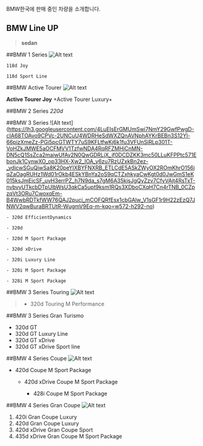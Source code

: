 BMW한국에 판매 중인 차량을 소개합니다.


BMW Line UP
-----------

>**sedan**

##BMW 1 Series
![Alt text](https://lh3.googleusercontent.com/sMg-kzSV9w9Eqpa_Fwio7BAFA_1ZeYvbA_ZXF9njEke5f0I5dlMOxXoZpsNy00t4gurBKc1DQs33lspiVCa2LL9Op-xIXs1HBupRDnNilDAA3EWuqvMZJzJDlRMCt8AWinrymWgZDqY7x64Eo0wFM4zfycFPy43Pk04P7a_ZsWnkaxxKzJkR_KOSt5_4bGJDzIMpGhAjnsFBGmH1kyGf38R6cdw9ERV6CUPGyCotnY2e9wOw47tpkWXho--w_5fDndnpDj8Y5MQqFD-PVoNlNbb7JkIWrnu1kQgDAhv7bqAVghwxnXC3rY21P4OslxbWvyqibkH4dO1bYDtlCy7D4bFkhOQYcHez-ZxTPJKE6DLuPbKiX-5a7ZT0ahIjzXbGiII0JkbHQXbr03EM0gO1SqJ9DV5PlgYFdIxyOLBDlIV03Zg4furN5sVbz6yEq0VgqgztJUr_awqKF756MzyZqv9etmMieKXR6Qksi00mWxxcDTQizIXTAyYuKKbcKewk5hOePuvup0ktHI_RvmVedlE8OghbdE86qMDFr9B4bZ3Ibty1W4z5rPdYkonhoDVrGnquPgDRX7DlcqCxVfPf8xdKmZQoj81wp33R9tUHBdH7kWc=w514-h256-no)

`118d Joy`

`118d Sport Line`


##BMW Active Tourer
![Alt text](https://lh3.googleusercontent.com/zlhzCW0iHN4w31lrUGRo-vI7R_ed_p7pE3WIg6YGddqbDYtuRqefhVCax-aR7dDcYyw-72Tvt92YIzGcDzOkAg5_BqWO4B1wBIjMvlJ2rfzuMcb9r9FRR5ePSOYw3boav4ZdCXjjOyd-Rf5f1FhC1yt4jeMIy6AVdvmN9hX5OmjK6S7uA_f-7GaEhgWA8b89XX1MSv90fhP88Z6KhpC3ATT0mnNtAqSyqbt9fQCwI7cHmzKEBq6POi6-nPzCh8TAeNQz9hIFweHoy6z3h8K_9V0XzUikodlqA6OwdpvEIKIVcXL-aAl6HocfWyez-n1FWIyzyTXwUSy45r0zXcY7LCPNLVKTG8ESuird6z7b-NA7JcyyGVwUioV5t9bSeMfhYSdAtpHjBUKLsprnlusDyeso5QRT9ggY3DHbG4aF13O-ifMXZ-g5IgojQy4PiLGC3Oi3x5-B1G7f4ACzSMBaYpmOqfsi62Ph5KXlKwlHdayb_QZzYwZUKSGVuZRdRH4opHWQwoc_M9cI3LQ-pgzHIENDclifLYhP8C8y_skW-7viFCza_GclCGIDXRJzE4tM0Xq5gOZ04hfxLvFGa3ad213nTBg0FX-aE1qI6yd7NqxG9g8=w550-h264-no)

**Active Tourer Joy**
+Active Tourer Luxury+

##BMW 2 Series
*220d*

##BMW 3 Series
![Alt text] (https://lh3.googleusercontent.com/4LuEIsErGMUmSwi7NmY29GwfPwgD-cIA68TOAvo9CPVc-2UNCuU4WDRHeSdWXZQnAVNphAYKrBEBn3S12Yl-66pizXmeZz-PGi5pcGTWTY7uS9KFLtfwKj6k1fu3VFUnSiRLp301T-VoHZkJMWE5aOCFMVV1TzfwNDA4RqRFZMHiCnMN-DN5cQ1SsZca2maiwUfAv2N0QwGDRLjX_jf0DCDZKK3mc50LLuKFPPtc571EbonJk1CynwXO_op33HX-Xw2_IOA_y6zu7RzUZxkBn2ez-_vdicwSGuQiwSa8K20peYIXBYFNXRB_ETLCdE5ASkZWyOX2ROmKhrO156iqZaOagRUHz1Wd01rOkb4ESkYBnYa2oS9qCTZxhkyaCwKgt0d0JwGmS1eK015ksJmEjcSF_uvH3errPZ_h7N9da_s7gM6A35kjsJgQyZzv7CfyVAjt4RsTxT-nvbvyUTkcbDTpUlbWsU3qkCa5upt9ksm1RQs3XDboCXqH7Cn4rTNB_0CZpzqVt3ORu7CwoxqEm-B4WwbRDTkfWW76QAJ2puci_mCOFQRfEsx1cbGAlw_V1sGF1r9H22zEzQ7JNWV2qwBuraBRTUtR-WugmV9Eq-m-kqo=w572-h292-no)

`- 320d EfficientDynamics`

`- 320d`

`- 320d M Sport Package`

`- 320d xDrive`

`- 320i Luxury Line`

`- 320i M Sport Package`

`- 328i M Sport Package`

##BMW 3 Series Touring
![Alt text](https://lh3.googleusercontent.com/x0xpQutAliphPOg2X0plzb7IPUp50Pr77laQeu7hDS5nc2u5pEFjFg090GWqETFk2ImdeRCFtZ8LSsXKg8XgY1ju1REFo8fsgBKXapUE6PMJ71YhnFuoCduR4m3E6AxJ2navAXP_NARqyD-lFZZYSYvfoAI_dlofzF5d4sOp4KOtVdAaebUaigP5n8Zha80FZpkKZLKlvHyLLrSVu7ALCgnJVO8rrhKPVBxz3FAF64xlOdzrxGqnXRy9oMn9XhqbKTo0t4csvbqWvO5T3Zi8r8oMqGjc6ZCKLTEDXAQjYseetUTsdweiOTkLROu2NhRCt9A4QI69Y7vLxOBQB1p09ozt1i_depBsNlAai_T2qOhrBZTIjzXFWivBk_AtcclzPc69PdhRMsPNFWYaqwAmQDtpvjgR5pLobbTSJWTMSfRhFoA8nB1IXS4ae-4JNjdJ7OVx4ea5b59MVmUIuJHLmAWNUEbJ2DWlf0CbZfWSKLi1Fze_DODzG3VhqJK4MZf3oK3LsYyM6etqDeeP22MKfO8f3_x6GfJGWnIkUK7T3aUi_K-GLPOR4z8CEKIGSHiDqxvWDOR1aqfGEpioJtMQQINqvrqUpGkgf8idKF7bsJZTE3A=w558-h264-no)
> * 320d Touring M Performance

##BMW 3 Series Gran Turismo
- 320d GT
- 320d GT Luxury Line
- 320d GT xDrive
- 320d GT xDrive Sport line

##BMW 4 Series Coupe
![Alt text](https://lh3.googleusercontent.com/BpNuo8h0ewW9Ks507bqFbTsGbfwgtvksZVwTK1G0-5VjBGuGQa845WDBbSSdTfv4wHqTxV0ktgF8_wxIolmyad-_Knyu-NHQJbI_QDZUcQzaSqtJ9I1ewN7cj-mfP6jLhNidGyPvVB6RivvX70uuKhj-zX8idablyfTcpQpN9y7gqiNv3pLBhaTPzyETj3drMSN6EBK-ArwWrL0uiuuMtL05tq1FbPdqfF6aEkyildSr4H4l7HCdCJYYZWOlG7-IMMKXYpM4n9c58Jy1MhjeRGdjz5255gZ_4O5Qa8jEehriSSQTTeYVwgufADAxZJb2BgQewlT-2vnTJBKlBrAKx_nKvpLsktsTXG2pzIWpHAj2oJ-NF8uX3AdfwpQs4PyI-9CK1K3kmKOKP9mbYbGsy_rrHvwX8T-3KdWGrlZ1bhBRH_1Ttm5_EaLGztrMiG1sqBZgtlUYyQ3v15dolHPCWQOgwDL1zkdt89g4o8veE6efgEYHzV_n3HMcSIVeQTq_TFIw_doEHENnSkkB1KTjWthk11suasPv0KkbMou2nGJSZE3SHClIvV2euDMJjflhQNeTeHakrQ7J5dz0IgVxT3rrrKwe3fH0RiUm5heEDluzB34=w544-h282-no)

- 420d Coupe M Sport Package

	- 420d xDrive Coupe M Sport Package

		- 428i Coupe M Sport Package

##BMW 4 Series Gran Coupe
![Alt text](https://lh3.googleusercontent.com/I3ZvSnNRUUGSMmMevSe-RVE6no1cz-ApcvujMfgxqTET9v116sbhWQ21KUhr2KJAyZoS2IErNe-EUvWYlaNRew3ROj2nlQhc9bQ7VW3IXrXb7gMh9A0Bpef26V0AUlu7Wx0L8tHxP3_dmTLywj_WHDl8BJZdGBbUtMTeGrgN-yPaoJPeO8U8Xl7KjUCUBkZr457RH88hGfHHpyKE0osyK9CSeHWt5mUcGRED8nxhOi84SUXEdO4WIjXBZwhXq99ZUzGg4Q4subdAMenAO1EUFDI9Y8kGwiUEco7q4wY-KCh80iSs5oKkQWNJc8xQGy8m99SwU7NUc7fnFiUETEPovZ5WcBlJ065j8lmFmU_smFSsIEdBwV2IQC78klAawg7emkstld84Hq1fp2FaO9IkeQzIWzY5LGiyD3vQlKLBhyOa4fA1aaEgVz_fHSv3PUItkL9hTG-_pjcOBXgKQ7cHDMe-x8rXu72ZvzFJX8camnPLtQo6p6AOVoPiSabU_3pNnL89CyMr7CzDKp9pkjy7ucqW46jzLqftrD60BNbiR41LZrlHZjED8KegWzDXvVh9lqfpeufoqlyo8nCYlyXIZw2_r5Endb2Twn2opQwfYWx8oLg=w560-h254-no)


1. 420i Gran Coupe Luxury
2. 420d Gran Coupe Luxury
3. 420d xDrive Gran Coupe Sport
4. 435d xDrive Gran Coupe M Sport Package


